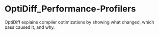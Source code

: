 # OptiDiff_Performance-Profilers
OptiDiff explains compiler optimizations by showing what changed, which pass caused it, and why. 
